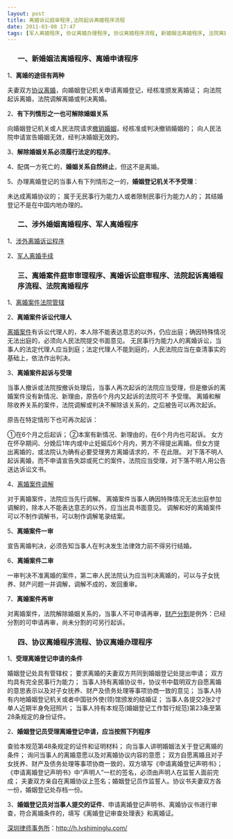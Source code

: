 ```yaml
---
layout: post
title: 离婚诉讼庭审程序,法院起诉离婚程序流程
date: 2011-03-08 17:47
tags: [军人离婚程序, 协议离婚办理程序, 协议离婚程序流程, 新婚姻法离婚程序, 法院离婚程序, 涉外婚姻离婚程序, 深圳婚姻律师咨询, 离婚案件庭审审理程序, 离婚申请程序, 离婚程序]
---
```

<ol>
<h3>一、新婚姻法离婚程序、离婚申请程序</h3>
</ol>
1、<strong>离婚的途径有两种</strong>

夫妻双方<a href="http://h.lvshiminglu.com/law/662.html" target="_blank">协议离婚</a>，向婚姻登记机关申请离婚登记，经核准颁发离婚证；
向法院起诉离婚，法院调解离婚或判决离婚。

2、<strong>有下列情形之一也可解除婚姻关系</strong>

向婚姻登记机关或人民法院请求<a href="http://h.lvshiminglu.com/law/tag/%E5%8F%AF%E6%92%A4%E9%94%80%E5%A9%9A%E5%A7%BB%E7%9A%84%E6%9D%A1%E4%BB%B6" target="_blank">撤销婚姻</a>，经核准或判决撤销婚姻的；
向人民法院申请宣告婚姻无效，经判决婚姻无效的。

3、<strong>解除婚姻关系必须履行法定的程序</strong>。

4、配偶一方死亡的，<strong>婚姻关系自然终止</strong>，但这不是离婚。

5、办理离婚登记的当事人有下列情形之一的，<strong>婚姻登记机关不予受理</strong>：

未达成离婚协议的；
属于无民事行为能力人或者限制民事行为能力人的；
其结婚登记不是在中国内地办理的。
<ol>
<h3>二、涉外婚姻离婚程序、军人离婚程序</h3>
</ol>
1、<a href="http://h.lvshiminglu.com/law/497.html" target="_blank">涉外离婚诉讼程序</a>

2、<a href="http://h.lvshiminglu.com/law/tag/%E5%86%9B%E4%BA%BA%E7%A6%BB%E5%A9%9A%E6%89%8B%E7%BB%AD" target="_blank">军人离婚手续</a>
<ol>
<h3>三、离婚案件庭审审理程序、离婚诉讼庭审程序、法院起诉离婚程序流程、法院离婚程序</h3>
</ol>
1、<a href="http://h.lvshiminglu.com/law/635.html" target="_blank">离婚案件法院管辖</a>

2、<strong>离婚案件诉讼代理人</strong>

<a href="http://h.lvshiminglu.com/law/tag/%E7%A6%BB%E5%A9%9A%E6%A1%88%E4%BB%B6" target="_blank">离婚案件</a>有诉讼代理人的，本人除不能表达意志的以外，仍应出庭；确因特殊情况无法出庭的，必须向人民法院提交书面意见。
无民事行为能力人的离婚诉讼，当事人的法定代理人应当到庭；法定代理人不能到庭的，人民法院应当在查清事实的基础上，依法作出判决。

3、<strong>离婚案件起诉与受理</strong>

当事人撤诉或法院按撤诉处理后，当事人再次起诉的法院应当受理，但是撤诉的离婚案件没有新情况、新理由，原告6个月内又起诉的法院可不
予受理。
离婚和解除收养关系的案件，法院调解或判决不解除该关系的，之后被告可以再次起诉。

原告在特定情形下也可再次起诉：

①在6个月之后起诉；
②本案有新情况、新理由的，在6个月内也可起诉。
女方在怀孕期间、分娩后1年内或中止妊娠后6个月内，男方不得提出离婚。但女方提出离婚的，或法院认为确有必要受理男方离婚请求的，不
在此限。
对下落不明人起诉离婚，而不申请宣告失踪或死亡的案件，法院应当受理，对下落不明人用公告送达诉讼文书。

4、<a href="http://h.lvshiminglu.com/law/tag/%E7%A6%BB%E5%A9%9A%E6%A1%88%E4%BB%B6%E8%B0%83%E8%A7%A3" target="_blank">离婚案件调解</a>

对于离婚案件，法院应当先行调解。
离婚案件当事人确因特殊情况无法出庭参加调解的，除本人不能表达意志的以外，应当出具书面意见。
调解和好的离婚案件可以不制作调解书，可以制作调解笔录结案。

5、<strong>离婚案件一审</strong>

宣告离婚判决，必须告知当事人在判决发生法律效力前不得另行结婚。

6、<strong>离婚案件二审</strong>

一审判决不准离婚的案件，第二审人民法院认为应当判决离婚的，可以与子女抚养、财产问题一并调解，调解不成的，发回重审。

7、<strong>离婚案件再审</strong>

对离婚案件，法院解除婚姻关系的，当事人不可申请再审，<a href="http://h.lvshiminglu.com/law/167.html" target="_blank">财产分割</a>是例外：已经分割的可申请再审，尚未分割的可另行起诉。
<ol>
<h3>四、协议离婚程序流程、协议离婚办理程序</h3>
</ol>
1、<strong>受理离婚登记申请的条件</strong>

婚姻登记处具有管辖权；
要求离婚的夫妻双方共同到婚姻登记处提出申请；
双方均具有完全民事行为能力；
当事人持有离婚协议书，协议书中载明双方自愿离婚的意思表示以及对子女抚养、财产及债务处理等事项协商一致的意见；
当事人持有内地婚姻登记机关或者中国驻外使(领)馆颁发的结婚证；
当事人各提交2张2寸单人近期半身免冠照片；
当事人持有本规范(婚姻登记工作暂行规范)第23条至第28条规定的身份证件。

2、<strong>婚姻登记员受理离婚登记申请，应当按照下列程序</strong>

查验本规范第48条规定的证件和证明材料；
向当事人讲明婚姻法关于登记离婚的条件；
询问当事人的离婚意愿以及对离婚协议内容的意愿；
双方自愿离婚且对子女抚养、财产及债务处理等事项协商一致的，双方填写《申请离婚登记声明书》；
《申请离婚登记声明书》中“声明人”一栏的签名，必须由声明人在监誓人面前完成；
夫妻双方亲自在离婚协议上签名；婚姻登记员作监誓人。协议书夫妻双方各一份，婚姻登记处存档一份。

3、<strong>婚姻登记员对当事人提交的证件</strong>、申请离婚登记声明书、离婚协议书进行审查，符合离婚条件的，填写《离婚登记审查处理表》和离婚证。

<a href="http://h.lvshiminglu.com/">深圳律师事务所</a>：<a href="http://h.lvshiminglu.com/">http://h.lvshiminglu.com/</a>

